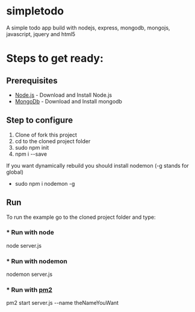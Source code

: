 # simpletodo
A simple todo app build with nodejs, express, mongodb, mongojs, javascript, jquery and html5

# Steps to get ready:

## Prerequisites

* [Node.js](https://nodejs.org) - Download and Install Node.js
* [MongoDb](https://www.mongodb.com/) - Download and Install mongodb

## Step to configure
1. Clone of fork this project
2. cd to the cloned project folder
3. sudo npm init
4. npm i --save

If you want dynamically rebuild you should install nodemon (-g stands for global)
* sudo npm i nodemon -g

## Run 
To run the example go to the cloned project folder and type:

### * Run with node
node server.js   

### * Run with nodemon
nodemon server.js

### * Run with [pm2](https://www.npmjs.com/package/pm2)
pm2 start server.js --name theNameYouWant

